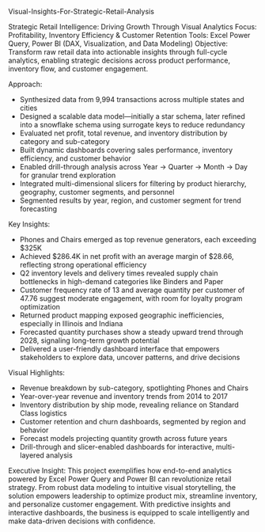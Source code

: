 Visual-Insights-For-Strategic-Retail-Analysis

Strategic Retail Intelligence: Driving Growth Through Visual Analytics
Focus: Profitability, Inventory Efficiency & Customer Retention
Tools: Excel Power Query, Power BI (DAX, Visualization, and Data Modeling)
Objective: Transform raw retail data into actionable insights through full-cycle analytics, enabling strategic decisions across product performance, inventory flow, and customer engagement.

Approach:
- Synthesized data from 9,994 transactions across multiple states and cities
- Designed a scalable data model—initially a star schema, later refined into a snowflake schema using surrogate keys to reduce redundancy
- Evaluated net profit, total revenue, and inventory distribution by category and sub-category
- Built dynamic dashboards covering sales performance, inventory efficiency, and customer behavior
- Enabled drill-through analysis across Year → Quarter → Month → Day for granular trend exploration
- Integrated multi-dimensional slicers for filtering by product hierarchy, geography, customer segments, and personnel
- Segmented results by year, region, and customer segment for trend forecasting

Key Insights:
- Phones and Chairs emerged as top revenue generators, each exceeding $325K
- Achieved $286.4K in net profit with an average margin of $28.66, reflecting strong operational efficiency
- Q2 inventory levels and delivery times revealed supply chain bottlenecks in high-demand categories like Binders and Paper
- Customer frequency rate of 13 and average quantity per customer of 47.76 suggest moderate engagement, with room for loyalty program optimization
- Returned product mapping exposed geographic inefficiencies, especially in Illinois and Indiana
- Forecasted quantity purchases show a steady upward trend through 2028, signaling long-term growth potential
- Delivered a user-friendly dashboard interface that empowers stakeholders to explore data, uncover patterns, and drive decisions

Visual Highlights:
- Revenue breakdown by sub-category, spotlighting Phones and Chairs
- Year-over-year revenue and inventory trends from 2014 to 2017
- Inventory distribution by ship mode, revealing reliance on Standard Class logistics
- Customer retention and churn dashboards, segmented by region and behavior
- Forecast models projecting quantity growth across future years
- Drill-through and slicer-enabled dashboards for interactive, multi-layered analysis

Executive Insight:
This project exemplifies how end-to-end analytics powered by Excel Power Query and Power BI can revolutionize retail strategy. From robust data modeling to intuitive visual storytelling, the solution empowers leadership to optimize product mix, streamline inventory, and personalize customer engagement. With predictive insights and interactive dashboards, the business is equipped to scale intelligently and make data-driven decisions with confidence.


